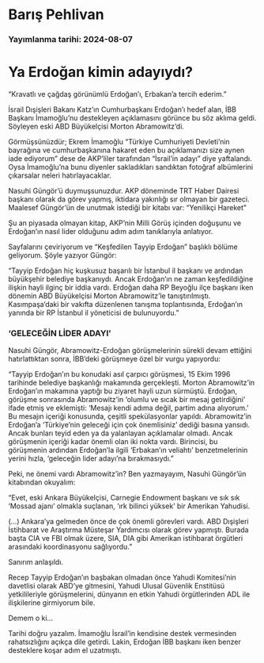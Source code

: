 # Barış Pehlivan

### Yayımlanma tarihi: 2024-08-07

# Ya Erdoğan kimin adayıydı?

“Kravatlı ve çağdaş görünümlü Erdoğan’ı, Erbakan’a tercih ederim.”

İsrail Dışişleri Bakanı Katz’ın Cumhurbaşkanı Erdoğan’ı hedef alan, İBB Başkanı İmamoğlu’nu destekleyen açıklamasını görünce bu söz aklıma geldi. Söyleyen eski ABD Büyükelçisi Morton Abramowitz’di.

Görmüşsünüzdür; Ekrem İmamoğlu “Türkiye Cumhuriyeti Devleti’nin bayrağına ve cumhurbaşkanına hakaret eden bu açıklamanızı size aynen iade ediyorum” dese de AKP’liler tarafından “İsrail’in adayı” diye yaftalandı. Oysa İmamoğlu’na bunu diyenler sakladıkları sandıktan fotoğraf albümlerini çıkarsalar neleri hatırlayacaklar.

Nasuhi Güngör’ü duymuşsunuzdur. AKP döneminde TRT Haber Dairesi başkanı olarak da görev yapmış, iktidara yakınlığı sır olmayan bir gazeteci. Maalesef Güngör’ün de unutmak istediği bir kitabı var: “Yenilikçi Hareket”

Şu an piyasada olmayan kitap, AKP’nin Milli Görüş içinden doğuşunu ve Erdoğan’ın nasıl lider olduğunu adım adım tanıklarıyla anlatıyor.

Sayfalarını çeviriyorum ve “Keşfedilen Tayyip Erdoğan” başlıklı bölüme geliyorum. Şöyle yazıyor Güngör:

“Tayyip Erdoğan hiç kuşkusuz başarılı bir İstanbul il başkanı ve ardından büyükşehir belediye başkanıydı. Ancak Erdoğan’ın ne zaman keşfedildiğine ilişkin hayli ilginç bir iddia vardı. Erdoğan daha RP Beyoğlu ilçe başkanı iken dönemin ABD Büyükelçisi Morton Abramowitz’le tanıştırılmıştı. Kasımpaşa’daki bir vakıfta düzenlenen tanışma toplantısında, Erdoğan’ın yanında bir RP İstanbul il yöneticisi de bulunuyordu.”


### ‘GELECEĞİN LİDER ADAYI’

Nasuhi Güngör, Abramowitz-Erdoğan görüşmelerinin sürekli devam ettiğini hatırlattıktan sonra, İBB’deki görüşmeye özel bir vurgu yapıyordu:

“Tayyip Erdoğan’ın bu konudaki asıl çarpıcı görüşmesi, 15 Ekim 1996 tarihinde belediye başkanlığı makamında gerçekleşti. Morton Abramowitz’in Erdoğan’ın makamına yaptığı bu ziyaret hayli uzun sürmüştü. Erdoğan, görüşme sonrasında Abramowitz’in ‘olumlu ve sıcak bir mesaj getirdiğini’ ifade etmiş ve eklemişti: ‘Mesajı kendi adıma değil, partim adına alıyorum.’ Bu mesajın içeriği konusunda, çeşitli spekülasyonlar yapıldı. Abramowitz’in Erdoğan’a ‘Türkiye’nin geleceği için çok önemlisiniz’ dediği basına yansıdı. Ancak bunları teyid eden ya da yalanlayan açıklamalar olmadı. Ancak görüşmenin içeriği kadar önemli olan iki nokta vardı. Birincisi, bu görüşmenin ardından Erdoğan’la ilgili ‘Erbakan’ın veliahtı’ benzetmelerinin yerini hızla, ‘geleceğin lider adayı’na bırakmasıydı.”

Peki, ne önemi vardı Abramowitz’in? Ben yazmayayım, Nasuhi Güngör’ün kitabından okuyalım:

“Evet, eski Ankara Büyükelçisi, Carnegie Endowment başkanı ve sık sık ‘Mossad ajanı’ olmakla suçlanan, ‘ırk bilinci yüksek’ bir Amerikan Yahudisi.

(...) Ankara’ya gelmeden önce de çok önemli görevleri vardı. ABD Dışişleri İstihbarat ve Araştırma Müsteşar Yardımcısı olarak görev yapmıştı. Burada başta CIA ve FBI olmak üzere, SIA, DIA gibi Amerikan istihbarat örgütleri arasındaki koordinasyonu sağlıyordu.”

Sanırım anlaşıldı.

Recep Tayyip Erdoğan’ın başbakan olmadan önce Yahudi Komitesi’nin davetlisi olarak ABD’ye gitmesini, Yahudi Ulusal Güvenlik Enstitüsü yetkilileriyle görüşmelerini, dünyanın en etkin Yahudi örgütlerinden ADL ile ilişkilerine girmiyorum bile.

Demem o ki...

Tarihi doğru yazalım. İmamoğlu İsrail’in kendisine destek vermesinden rahatsızlığını açıkça dile getirdi. Lakin, Erdoğan İBB başkanı iken benzer desteklere koşar adım el uzatmıştı.

